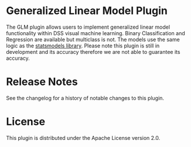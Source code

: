 # Generalized Linear Model Plugin
The GLM plugin allows users to implement generalized linear model functionality within DSS visual machine learning.
Binary Classification and Regression are available but multiclass is not. The models use the same logic as the 
[statsmodels library](https://www.statsmodels.org/stable/glm.html). Please note this plugin is still in development 
and its accuracy therefore we are not able to guarantee its accuracy.

# Release Notes

See the changelog for a history of notable changes to this plugin.

# License

This plugin is distributed under the Apache License version 2.0.